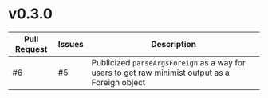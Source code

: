 # v0.3.0

| Pull Request | Issues | Description |
| ------------ | ------ | ----------- |
| #6 | #5 | Publicized `parseArgsForeign` as a way for users to get raw minimist output as a Foreign object |
